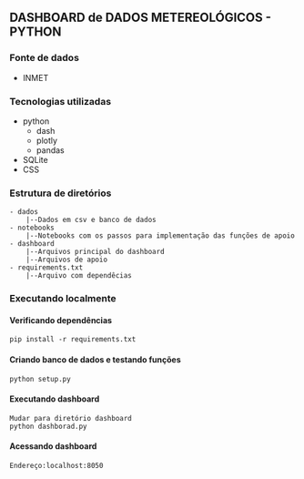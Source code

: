 ## DASHBOARD de DADOS METEREOLÓGICOS - PYTHON


### __Fonte de dados__
- INMET  

  
### __Tecnologias utilizadas__
- python
	- dash
	- plotly
	- pandas
- SQLite
- CSS

### __Estrutura de diretórios__
	- dados
		|--Dados em csv e banco de dados
	- notebooks
		|--Notebooks com os passos para implementação das funções de apoio
	- dashboard
		|--Arquivos principal do dashboard
		|--Arquivos de apoio
	- requirements.txt 
		|--Arquivo com dependêcias

### __Executando localmente__

 #### Verificando dependências  
	pip install -r requirements.txt

#### Criando banco de dados e testando funções  
	python setup.py

#### Executando dashboard
	Mudar para diretório dashboard
	python dashborad.py

#### Acessando dashboard  
	Endereço:localhost:8050

